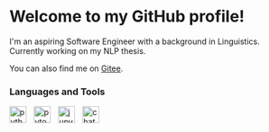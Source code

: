 # Welcome to my GitHub profile!

I'm an aspiring Software Engineer with a background in Linguistics. Currently working on my NLP thesis.

You can also find me on <a href="https://gitee.com/malymary" title="gitee">Gitee</a>.

### Languages and Tools

<a href="https://www.python.org/" title="Python">
<img align="left" alt="python" width="30px" style="padding-right:10px;"
src="https://cdn.jsdelivr.net/gh/devicons/devicon/icons/python/python-original.svg" />
</a>

<a href="https://pytorch.org/" title="PyTorch">
<img align="left" alt="pytorch" width="30px" style="padding-right:10px;" src="https://cdn.jsdelivr.net/gh/devicons/devicon/icons/pytorch/pytorch-original.svg"/>
</a>

<a href="https://jupyter.org/" title="Jupyter">
<img align="left" alt="jupyter" width="30px" style="padding-right:10px;" src="https://cdn.jsdelivr.net/gh/devicons/devicon/icons/jupyter/jupyter-original.svg"/>
</a>

<a href="https://openai.com/blog/chatgpt" title="ChatGPT">
<img align="left" alt="chatgpt" width="30px" style="padding-right:10px;" src="https://upload.wikimedia.org/wikipedia/commons/0/04/ChatGPT_logo.svg"/>
</a>

<br />
